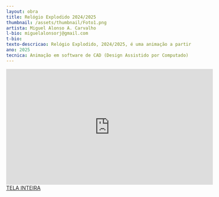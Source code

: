 ```yaml
---
layout: obra
title: Relógio Explodido 2024/2025
thumbnail: /assets/thumbnail/Foto1.png
artista: Miguel Alonso A. Carvalho
l-bio: miguelalonsorj@gmail.com
t-bio: 
texto-descricao: Relógio Explodido, 2024/2025, é uma animação a partir dos processos de desenho técnico e modelagem 3D que são exercícios constantes para entender dispositivos e mecânicas para o tempo. Este trabalho é um experimento com visão em perspectiva explodida em loop, dentro de uma proposta de Relógio de Artista, conceito que estuda e propõem obras nas fronteiras entre ideias e dispositivos de tempo. 
ano: 2025
tecnica: Animação em software de CAD (Design Assistido por Computado)
---
```


<iframe width="560" height="315" src="https://www.youtube.com/embed/fxJaLhwcJis?si=H0oeqmGCsei5svQM" title="YouTube video player" frameborder="0" allow="accelerometer; autoplay; clipboard-write; encrypted-media; gyroscope; picture-in-picture; web-share" referrerpolicy="strict-origin-when-cross-origin" allowfullscreen></iframe>
<br>
<a href="https://www.youtube.com/watch?v=fxJaLhwcJis&ab_channel=MiguelAlonso" target="_blank">TELA INTEIRA</a>
